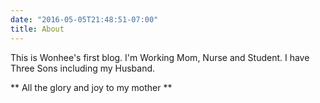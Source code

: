 ```yaml
---
date: "2016-05-05T21:48:51-07:00"
title: About
---
```


This is Wonhee's first blog. 
I'm Working Mom, Nurse and Student. 
I have Three Sons including my Husband. 

** All the glory and joy to my mother **
